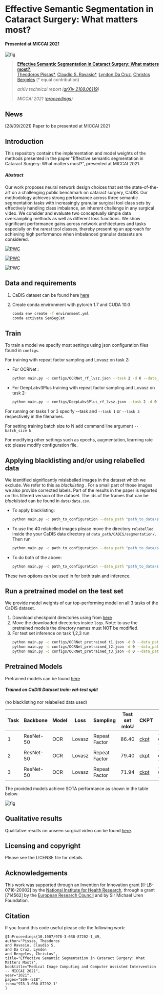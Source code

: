 # Effective Semantic Segmentation in Cataract Surgery: What matters most? 
#### Presented at MICCAI 2021

![fig](https://github.com/RViMLab/MICCAI2021_Cataract_semantic_segmentation/blob/main/misc/fig1v2.PNG)

> [**Effective Semantic Segmentation in Cataract Surgery: What matters most?**](https://arxiv.org/pdf/2108.06119),            
> [Theodoros Pissas*](https://rvim.online/author/theodoros-pissas/), [Claudio S. Ravasio*](https://rvim.online/author/claudio-ravasio/), [Lyndon Da Cruz](), [Christos Bergeles](https://rvim.online/author/christos-bergeles/)  (* equal contribution) <br>
>
> *arXiv technical report ([arXiv 2108.06119](https://arxiv.org/pdf/2108.06119))*
>
> *MICCAI 2021 ([proceedings](https://link.springer.com/chapter/10.1007/978-3-030-87202-1_49))*


## News
[28/09/2021] Paper to be presented at MICCAI 2021

## Introduction

This repository contains the implementation and model weights 
of the methods presented in the paper "Effective semantic segmentation in Cataract Surgery: What matters most?", presented at MICCAI 2021.

##### Abstract

Our work proposes neural network design choices that set the
state-of-the-art on a challenging public benchmark on cataract surgery,
CaDIS. Our methodology achieves strong performance across three semantic segmentation tasks with increasingly granular surgical tool class
sets by effectively handling class imbalance, an inherent challenge in
any surgical video. We consider and evaluate two conceptually simple
data oversampling methods as well as different loss functions. We show
significant performance gains across network architectures and tasks especially on the rarest tool classes, thereby presenting an approach for
achieving high performance when imbalanced granular datasets are considered. 

[![PWC](https://img.shields.io/endpoint.svg?url=https://paperswithcode.com/badge/effective-semantic-segmentation-in-cataract/2d-semantic-segmentation-task-1-8-classes-on)](https://paperswithcode.com/sota/2d-semantic-segmentation-task-1-8-classes-on?p=effective-semantic-segmentation-in-cataract)

[![PWC](https://img.shields.io/endpoint.svg?url=https://paperswithcode.com/badge/effective-semantic-segmentation-in-cataract/2d-semantic-segmentation-task-2-17-classes-on)](https://paperswithcode.com/sota/2d-semantic-segmentation-task-2-17-classes-on?p=effective-semantic-segmentation-in-cataract)

[![PWC](https://img.shields.io/endpoint.svg?url=https://paperswithcode.com/badge/effective-semantic-segmentation-in-cataract/2d-semantic-segmentation-task-3-25-classes-on)](https://paperswithcode.com/sota/2d-semantic-segmentation-task-3-25-classes-on?p=effective-semantic-segmentation-in-cataract)


## Data and requirements
1) CaDIS dataset can be found here [here](https://cataracts.grand-challenge.org/CaDIS/)

2) Create conda environment with pytorch 1.7 and CUDA 10.0
    ```bash
    conda env create -f environment.yml 
    conda activate SemSegCat
    ```

## Train
To train a model we specify most settings using json configuration files found in ```configs```. 

For training with repeat factor sampling and Lovasz on task 2:
- For OCRNet :
    ```bash
    python main.py -c configs/OCRNet_rf_lvsz.json --task 2 -d 0 --data_path "path_to_data/segmentation"
    ```
- For DeepLabv3Plus training with repeat factor sampling and Lovasz on task 2:
    ```bash
    python main.py -c configs/DeepLabv3Plus_rf_lvsz.json --task 2 -d 0 --data_path "path_to_data/segmentation"
    ```
For running on tasks 1 or 3 specify --task and ```--task 1``` or ```--task 3``` respectively in the filenames.

For setting training batch size to N add command line argument  ```--batch_size N``` 

For modifying other settings such as epochs, augmentation, learning rate etc please modify configuration file. 
 
## Applying blacklisting and/or using relabelled data
We identified significantly mislabelled images in the dataset which we exclude. We refer to this as  <em> blacklisting </em>. For a small part of those images we also provide corrected labels.
Part of the results in the paper is reported on this filtered version of the dataset. The ids of the frames that can be <em> blacklisted </em> can be found in ```data/data.csv```. 

- To apply blacklisting: 
    ```bash
    python main.py -c path_to_configuration --data_path "path_to_data/segmentation" --blacklisting True
    ```
- To use the 40 relabelled images please move the directory ```relabelled``` inside the your CaDIS data directory at ```data_path/CADIS/segmentation/```. Then run
    ```bash
    python main.py -c path_to_configuration --data_path "path_to_data/segmentation" --use_relabeled True
    ```
- To do both of the above:
    ```bash
    python main.py -c path_to_configuration --data_path "path_to_data/segmentation" --blacklisting True --use_relabeled True
    ```
These two options can be used in for both train and inference. 
  
## Run a pretrained model on the test set
We provide model weights of our top-performing model on all 3 tasks of the CaDIS dataset.
1) Download checkpoint directories using from [here](https://drive.google.com/drive/folders/1Tv9Br1VClB7JzpjgStmQLAFb6Aavdf_v?usp=sharing)
2) Move the downloaded directories inside ```logs```. Note: to use the pretrained models the directory names must NOT be modified.
3) For test set inference on task 1,2,3 run 
    ```bash
    python main.py -c configs/OCRNet_pretrained_t1.json -d 0 --data_path "path_to_data/segmentation"
    python main.py -c configs/OCRNet_pretrained_t2.json -d 0 --data_path "path_to_data/segmentation"
    python main.py -c configs/OCRNet_pretrained_t3.json -d 0 --data_path "path_to_data/segmentation"
    ```


## Pretrained Models
Pretrained models can be found [here](https://drive.google.com/drive/folders/1Tv9Br1VClB7JzpjgStmQLAFb6Aavdf_v?usp=sharing)
##### Trained on CaDIS Dataset train-val-test split 
(no blacklisting nor relabelled data used)

|Task       | Backbone  | Model     | Loss       | Sampling      | Test set mIoU | CKPT | args to train | args for inference |
| --------- | --------- | ----------| ---------- | --------- | ------- | ---------- | -------------------- | -------------------- |
| 1         | ResNet-50 | OCR       | Lovasz     | Repeat Factor | 86.40| [ckpt](https://drive.google.com/drive/folders/1btnFihg8gIssxFg2UmZXjr0NjS343rDQ?usp=sharing) |```-c configs/OCRNet_rf_lvsz.json -t 1```| ```-c configs/OCRNet_pretrained_t1.json```|
| 2         | ResNet-50 | OCR       | Lovasz     | Repeat Factor | 79.40| [ckpt](https://drive.google.com/drive/folders/1Z5AZ5aNCaNDi1zGArQTzAOt8uCVLmnRy?usp=sharing) |```-c configs/OCRNet_rf_lvsz.json -t 2```| ```-c configs/OCRNet_pretrained_t2.json```|
| 3         | ResNet-50 | OCR       | Lovasz     | Repeat Factor | 71.94| [ckpt](https://drive.google.com/drive/folders/1igYtGpwk8s6oirH5rCz1XF0YIxHwxRuh?usp=sharing) |```-c configs/OCRNet_rf_lvsz.json -t 3```| ```-c configs/OCRNet_pretrained_t3.json```|

The provided models achieve SOTA performance as shown in the table below: 

![fig](https://github.com/RViMLab/MICCAI2021_Cataract_semantic_segmentation/blob/main/misc/table1.png)

## Qualitative results
Qualitative results on unseen surgical video can be found [here](https://youtu.be/twVIPUj1WZM).

## Licensing and copyright 

Please see the LICENSE file for details.

## Acknowledgements
[nihr]: http://www.nihr.ac.uk/
[erc]: https://erc.europa.eu/
This work was supported through an Invention for Innovation grant [II-LB-0716-20002] by the [National Institute for Health Research][nihr],
through a grant [714562] by the [European Research Council][erc] and by Sir Michael Uren Foundation.

## Citation
If you found this code useful please cite the following work:

```
@InProceedings{10.1007/978-3-030-87202-1_49,
author="Pissas, Theodoros
and Ravasio, Claudio S.
and Da Cruz, Lyndon
and Bergeles, Christos",
title="Effective Semantic Segmentation in Cataract Surgery: What Matters Most?",
booktitle="Medical Image Computing and Computer Assisted Intervention -- MICCAI 2021",
year="2021",
pages="509--518",
isbn="978-3-030-87202-1"
}
```
